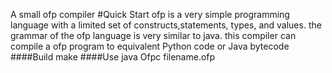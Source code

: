 A small ofp compiler
#Quick Start
ofp is a very simple programming language with a limited set of constructs,statements, types, and values. the grammar of the ofp language is very similar to java.
this compiler can compile a ofp program to equivalent Python code or Java bytecode
####Build
make 
####Use
java Ofpc filename.ofp
